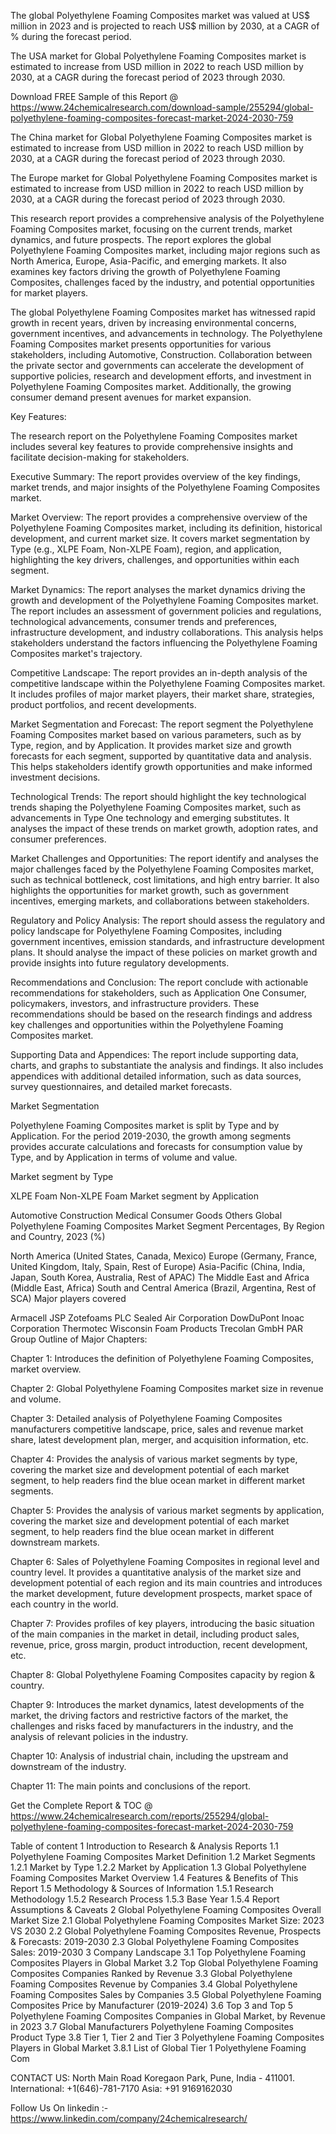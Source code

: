 The global Polyethylene Foaming Composites market was valued at US$ million in 2023 and is projected to reach US$ million by 2030, at a CAGR of % during the forecast period.

The USA market for Global Polyethylene Foaming Composites market is estimated to increase from USD million in 2022 to reach USD million by 2030, at a CAGR during the forecast period of 2023 through 2030.

Download FREE Sample of this Report @ https://www.24chemicalresearch.com/download-sample/255294/global-polyethylene-foaming-composites-forecast-market-2024-2030-759

The China market for Global Polyethylene Foaming Composites market is estimated to increase from USD million in 2022 to reach USD million by 2030, at a CAGR during the forecast period of 2023 through 2030.

The Europe market for Global Polyethylene Foaming Composites market is estimated to increase from USD million in 2022 to reach USD million by 2030, at a CAGR during the forecast period of 2023 through 2030.

This research report provides a comprehensive analysis of the Polyethylene Foaming Composites market, focusing on the current trends, market dynamics, and future prospects. The report explores the global Polyethylene Foaming Composites market, including major regions such as North America, Europe, Asia-Pacific, and emerging markets. It also examines key factors driving the growth of Polyethylene Foaming Composites, challenges faced by the industry, and potential opportunities for market players.

The global Polyethylene Foaming Composites market has witnessed rapid growth in recent years, driven by increasing environmental concerns, government incentives, and advancements in technology. The Polyethylene Foaming Composites market presents opportunities for various stakeholders, including Automotive, Construction. Collaboration between the private sector and governments can accelerate the development of supportive policies, research and development efforts, and investment in Polyethylene Foaming Composites market. Additionally, the growing consumer demand present avenues for market expansion.

Key Features:

The research report on the Polyethylene Foaming Composites market includes several key features to provide comprehensive insights and facilitate decision-making for stakeholders.

Executive Summary: The report provides overview of the key findings, market trends, and major insights of the Polyethylene Foaming Composites market.

Market Overview: The report provides a comprehensive overview of the Polyethylene Foaming Composites market, including its definition, historical development, and current market size. It covers market segmentation by Type (e.g., XLPE Foam, Non-XLPE Foam), region, and application, highlighting the key drivers, challenges, and opportunities within each segment.

Market Dynamics: The report analyses the market dynamics driving the growth and development of the Polyethylene Foaming Composites market. The report includes an assessment of government policies and regulations, technological advancements, consumer trends and preferences, infrastructure development, and industry collaborations. This analysis helps stakeholders understand the factors influencing the Polyethylene Foaming Composites market's trajectory.

Competitive Landscape: The report provides an in-depth analysis of the competitive landscape within the Polyethylene Foaming Composites market. It includes profiles of major market players, their market share, strategies, product portfolios, and recent developments.

Market Segmentation and Forecast: The report segment the Polyethylene Foaming Composites market based on various parameters, such as by Type, region, and by Application. It provides market size and growth forecasts for each segment, supported by quantitative data and analysis. This helps stakeholders identify growth opportunities and make informed investment decisions.

Technological Trends: The report should highlight the key technological trends shaping the Polyethylene Foaming Composites market, such as advancements in Type One technology and emerging substitutes. It analyses the impact of these trends on market growth, adoption rates, and consumer preferences.

Market Challenges and Opportunities: The report identify and analyses the major challenges faced by the Polyethylene Foaming Composites market, such as technical bottleneck, cost limitations, and high entry barrier. It also highlights the opportunities for market growth, such as government incentives, emerging markets, and collaborations between stakeholders.

Regulatory and Policy Analysis: The report should assess the regulatory and policy landscape for Polyethylene Foaming Composites, including government incentives, emission standards, and infrastructure development plans. It should analyse the impact of these policies on market growth and provide insights into future regulatory developments.

Recommendations and Conclusion: The report conclude with actionable recommendations for stakeholders, such as Application One Consumer, policymakers, investors, and infrastructure providers. These recommendations should be based on the research findings and address key challenges and opportunities within the Polyethylene Foaming Composites market.

Supporting Data and Appendices: The report include supporting data, charts, and graphs to substantiate the analysis and findings. It also includes appendices with additional detailed information, such as data sources, survey questionnaires, and detailed market forecasts.

Market Segmentation

Polyethylene Foaming Composites market is split by Type and by Application. For the period 2019-2030, the growth among segments provides accurate calculations and forecasts for consumption value by Type, and by Application in terms of volume and value.

Market segment by Type

XLPE Foam
Non-XLPE Foam
Market segment by Application

Automotive
Construction
Medical
Consumer Goods
Others
Global Polyethylene Foaming Composites Market Segment Percentages, By Region and Country, 2023 (%)

North America (United States, Canada, Mexico)
Europe (Germany, France, United Kingdom, Italy, Spain, Rest of Europe)
Asia-Pacific (China, India, Japan, South Korea, Australia, Rest of APAC)
The Middle East and Africa (Middle East, Africa)
South and Central America (Brazil, Argentina, Rest of SCA)
Major players covered

Armacell
JSP
Zotefoams PLC
Sealed Air Corporation
DowDuPont
Inoac Corporation
Thermotec
Wisconsin Foam Products
Trecolan GmbH
PAR Group
Outline of Major Chapters:

Chapter 1: Introduces the definition of Polyethylene Foaming Composites, market overview.

Chapter 2: Global Polyethylene Foaming Composites market size in revenue and volume.

Chapter 3: Detailed analysis of Polyethylene Foaming Composites manufacturers competitive landscape, price, sales and revenue market share, latest development plan, merger, and acquisition information, etc.

Chapter 4: Provides the analysis of various market segments by type, covering the market size and development potential of each market segment, to help readers find the blue ocean market in different market segments.

Chapter 5: Provides the analysis of various market segments by application, covering the market size and development potential of each market segment, to help readers find the blue ocean market in different downstream markets.

Chapter 6: Sales of Polyethylene Foaming Composites in regional level and country level. It provides a quantitative analysis of the market size and development potential of each region and its main countries and introduces the market development, future development prospects, market space of each country in the world.

Chapter 7: Provides profiles of key players, introducing the basic situation of the main companies in the market in detail, including product sales, revenue, price, gross margin, product introduction, recent development, etc.

Chapter 8: Global Polyethylene Foaming Composites capacity by region & country.

Chapter 9: Introduces the market dynamics, latest developments of the market, the driving factors and restrictive factors of the market, the challenges and risks faced by manufacturers in the industry, and the analysis of relevant policies in the industry.

Chapter 10: Analysis of industrial chain, including the upstream and downstream of the industry.

Chapter 11: The main points and conclusions of the report.

Get the Complete Report & TOC @ https://www.24chemicalresearch.com/reports/255294/global-polyethylene-foaming-composites-forecast-market-2024-2030-759

Table of content
1 Introduction to Research & Analysis Reports
1.1 Polyethylene Foaming Composites Market Definition
1.2 Market Segments
1.2.1 Market by Type
1.2.2 Market by Application
1.3 Global Polyethylene Foaming Composites Market Overview
1.4 Features & Benefits of This Report
1.5 Methodology & Sources of Information
1.5.1 Research Methodology
1.5.2 Research Process
1.5.3 Base Year
1.5.4 Report Assumptions & Caveats
2 Global Polyethylene Foaming Composites Overall Market Size
2.1 Global Polyethylene Foaming Composites Market Size: 2023 VS 2030
2.2 Global Polyethylene Foaming Composites Revenue, Prospects & Forecasts: 2019-2030
2.3 Global Polyethylene Foaming Composites Sales: 2019-2030
3 Company Landscape
3.1 Top Polyethylene Foaming Composites Players in Global Market
3.2 Top Global Polyethylene Foaming Composites Companies Ranked by Revenue
3.3 Global Polyethylene Foaming Composites Revenue by Companies
3.4 Global Polyethylene Foaming Composites Sales by Companies
3.5 Global Polyethylene Foaming Composites Price by Manufacturer (2019-2024)
3.6 Top 3 and Top 5 Polyethylene Foaming Composites Companies in Global Market, by Revenue in 2023
3.7 Global Manufacturers Polyethylene Foaming Composites Product Type
3.8 Tier 1, Tier 2 and Tier 3 Polyethylene Foaming Composites Players in Global Market
3.8.1 List of Global Tier 1 Polyethylene Foaming Com

CONTACT US:
North Main Road Koregaon Park, Pune, India - 411001.
International: +1(646)-781-7170
Asia: +91 9169162030

Follow Us On linkedin :- https://www.linkedin.com/company/24chemicalresearch/
